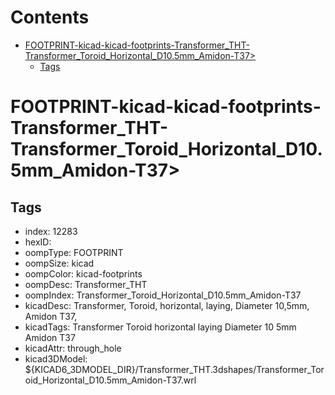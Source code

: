 



Contents
========

* [FOOTPRINT-kicad-kicad-footprints-Transformer_THT-Transformer_Toroid_Horizontal_D10.5mm_Amidon-T37>](#footprint-kicad-kicad-footprints-transformer_tht-transformer_toroid_horizontal_d105mm_amidon-t37)
	* [Tags](#tags)

# FOOTPRINT-kicad-kicad-footprints-Transformer_THT-Transformer_Toroid_Horizontal_D10.5mm_Amidon-T37>

## Tags

- index: 12283
- hexID: 
- oompType: FOOTPRINT
- oompSize: kicad
- oompColor: kicad-footprints
- oompDesc: Transformer_THT
- oompIndex: Transformer_Toroid_Horizontal_D10.5mm_Amidon-T37
- kicadDesc: Transformer, Toroid, horizontal, laying, Diameter 10,5mm, Amidon T37,
- kicadTags: Transformer Toroid horizontal laying Diameter 10 5mm Amidon T37
- kicadAttr: through_hole
- kicad3DModel: ${KICAD6_3DMODEL_DIR}/Transformer_THT.3dshapes/Transformer_Toroid_Horizontal_D10.5mm_Amidon-T37.wrl
